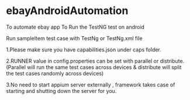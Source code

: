 # ebayAndroidAutomation
To automate ebay app
To Run the TestNG test on android

Run sampleItem test case with TestNg or TestNg.xml file

1.Please make sure you have capabilities.json under caps folder.

2.RUNNER value in config.properties can be set with parallel or distribute. (Parallel will run the same test cases across devices & distribute will split the test cases randomly across devices)

3.No need to start appium server externally , framework takes case of starting and shutting down the server for you.


